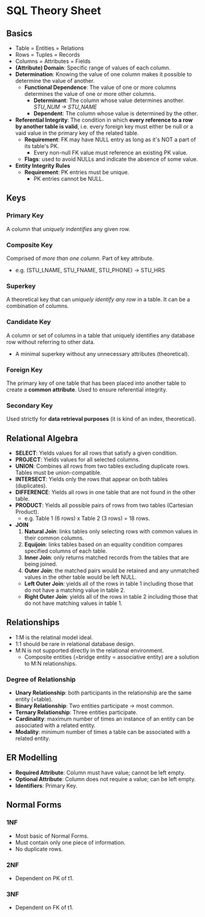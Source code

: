 # SQL Theory Sheet
## Basics
- Table = Entities = Relations
- Rows = Tuples = Records
- Columns = Attributes = Fields
- **(Attribute) Domain**: Specific range of values of each column.
- **Determination**: Knowing the value of one column makes it possible to determine the value of another.  
  - **Functional Dependence**: The value of one or more columns determines the value of one or more other columns.  
    - **Determinant**: The column whose value determines another.  
                      *STU_NUM -> STU_NAME*
    - **Dependent**: The column whose value is determined by the other.  
- **Referential Integrity**: The condition in which **every reference to a row by another table is valid**, i.e. every foreign key must either be null or a vaid value in the primary key of the related table.  
  - **Requirement**: FK may have NULL entry as long as it's NOT a part of its table's PK.
    - Every non-null FK value must reference an existing PK value.  
  - **Flags**: used to avoid NULLs and indicate the absence of some value.  
- **Entity Integrity Rules**  
  - **Requirement**: PK entries must be unique.
    - PK entries cannot be NULL.
## Keys
### Primary Key
A column that *uniquely indentifies* any given row.
### Composite Key
Comprised of *more than one column*. Part of key attribute.  
- e.g. (STU_LNAME, STU_FNAME, STU_PHONE) -> STU_HRS
### Superkey
A theoretical key that can *uniquely identify any row* in a table. It can be a combination of columns. 
### Candidate Key
A column or set of columns in a table that uniquely identifies any database row without referring to other data.
  - A minimal superkey without any unnecessary attributes (theoretical).
### Foreign Key
The primary key of one table that has been placed into another table to create a **common attribute**. Used to ensure referential integrity.
### Secondary Key
Used strictly for **data retrieval purposes** (it is kind of an index, theoretical).

## Relational Algebra
- **SELECT**: Yields values for all rows that satisfy a given condition.
- **PROJECT**: Yields values for all selected columns.
- **UNION**: Combines all rows from two tables excluding duplicate rows. Tables must be union-compatible.
- **INTERSECT**: Yields only the rows that appear on both tables (duplicates).
- **DIFFERENCE**: Yields all rows in one table that are not found in the other table.
- **PRODUCT**: Yields all possible pairs of rows from two tables (Cartesian Product).  
  - e.g. Table 1 (6 rows) x Table 2 (3 rows) = 18 rows. 
- **JOIN**
  1. **Natural Join**: links tables only selecting rows with common values in their common columns.
  2. **Equijoin**: links tables based on an equality condition compares specified columns of each table.
  3. **Inner Join**: only returns matched records from the tables that are being joined.
  4. **Outer Join**: the matched pairs would be retained and any unmatched values in the other table would be left NULL.  
    - **Left Outer Join**: yields all of the rows in table 1 including those that do not have a matching value in table 2.
    - **Right Outer Join**: yields all of the rows in table 2 including those that do not have matching values in table 1.
    
## Relationships
- 1:M is the relatinal model ideal.
- 1:1 should be rare in relational database design.
- M:N is not supported directly in the relational environment.
  - Composite entities (=bridge entity = associative entity) are a solution to M:N relationships.
### Degree of Relationship
- **Unary Relationship**: both participants in the relationship are the same entity (=table).
- **Binary Relationship**: Two entities participate -> most common.
- **Ternary Relationship**: Three entities participate.
- **Cardinality**: maximum number of times an instance of an entity can be associated with a related entity.
- **Modality**: minimum number of times a table can be associated with a related entity.

## ER Modelling
- **Required Attribute**: Column must have value; cannot be left empty.
- **Optional Attribute**: Column does not require a value; can be left empty.
- **Identifiers**: Primary Key.
## Normal Forms
### 1NF
- Most basic of Normal Forms.
- Must contain only one piece of information.
- No duplicate rows.

### 2NF
- Dependent on PK of t1.

### 3NF
- Dependent on FK of t1.
